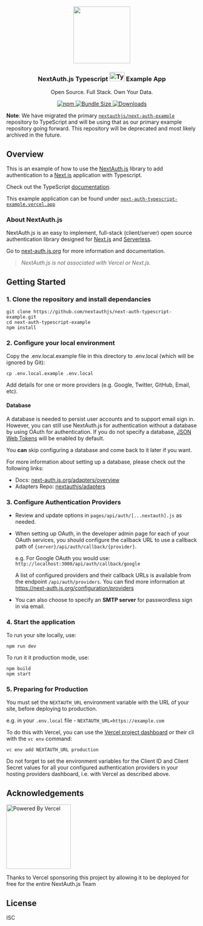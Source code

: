 <p align="center">
   <br/>
   <a href="https://next-auth.js.org" target="_blank"><img width="150px" src="https://next-auth.js.org/img/logo/logo-sm.png" /></a>
   <h3 align="center">NextAuth.js Typescript  <img src="https://upload.wikimedia.org/wikipedia/commons/4/4c/Typescript_logo_2020.svg" width="40" height="24" alt="TypeScript logo"/> Example App</h3>
   <p align="center">
   Open Source. Full Stack. Own Your Data.
   </p>
   <p align="center" style="align: center;">
      <a href="https://npm.im/next-auth">
        <img alt="npm" src="https://img.shields.io/npm/v/next-auth?color=green&label=next-auth">
      </a>
      <a href="https://bundlephobia.com/result?p=next-auth-typescript-example">
        <img src="https://img.shields.io/bundlephobia/minzip/next-auth?label=next-auth" alt="Bundle Size"/>
      </a>
      <a href="https://www.npmtrends.com/next-auth">
        <img src="https://img.shields.io/npm/dm/next-auth?label=next-auth%20downloads" alt="Downloads" />
      </a>
   </p>
</p>

**Note**: We have migrated the primary [`nextauthjs/next-auth-example`](https://github.com/nextauthjs/next-auth-example) repository to TypeScript and will be using that as our primary example repository going forward. This repository will be deprecated and most likely archived in the future.

## Overview

This is an example of how to use the [NextAuth.js](https://next-auth.js.org) library to add authentication to a [Next.js](https://nextjs.org) application with Typescript.

Check out the TypeScript [documentation](https://next-auth.js.org/getting-started/typescript).

This example application can be found under [`next-auth-typescript-example.vercel.app`](https://next-auth-typescript-example.vercel.app)

### About NextAuth.js

NextAuth.js is an easy to implement, full-stack (client/server) open source authentication library designed for [Next.js](https://nextjs.org) and [Serverless](https://vercel.com).

Go to [next-auth.js.org](https://next-auth.js.org) for more information and documentation.

> _NextAuth.js is not associated with Vercel or Next.js._

## Getting Started

### 1. Clone the repository and install dependancies

```
git clone https://github.com/nextauthjs/next-auth-typescript-example.git
cd next-auth-typescript-example
npm install
```

### 2. Configure your local environment

Copy the .env.local.example file in this directory to .env.local (which will be ignored by Git):

```
cp .env.local.example .env.local
```

Add details for one or more providers (e.g. Google, Twitter, GitHub, Email, etc).

#### Database

A database is needed to persist user accounts and to support email sign in. However, you can still use NextAuth.js for authentication without a database by using OAuth for authentication. If you do not specify a database, [JSON Web Tokens](https://jwt.io/introduction) will be enabled by default.

You **can** skip configuring a database and come back to it later if you want.

For more information about setting up a database, please check out the following links:

- Docs: [next-auth.js.org/adapters/overview](https://next-auth.js.org/adapters/overview)
- Adapters Repo: [nextauthjs/adapters](https://github.com/nextauthjs/adapters)

### 3. Configure Authentication Providers

- Review and update options in `pages/api/auth/[...nextauth].js` as needed.

- When setting up OAuth, in the developer admin page for each of your OAuth services, you should configure the callback URL to use a callback path of `{server}/api/auth/callback/{provider}`.

  e.g. For Google OAuth you would use: `http://localhost:3000/api/auth/callback/google`

  A list of configured providers and their callback URLs is available from the endpoint `/api/auth/providers`. You can find more information at https://next-auth.js.org/configuration/providers

- You can also choose to specify an **SMTP server** for passwordless sign in via email.

### 4. Start the application

To run your site locally, use:

```
npm run dev
```

To run it it production mode, use:

```
npm build
npm start
```

### 5. Preparing for Production

You must set the `NEXTAUTH_URL` environment variable with the URL of your site, before deploying to production.

e.g. in your `.env.local` file - `NEXTAUTH_URL=https://example.com`

To do this with Vercel, you can use the [Vercel project dashboard](https://vercel.com/dashboard) or their cli with the `vc env` command:

```
vc env add NEXTAUTH_URL production
```

Do not forget to set the environment variables for the Client ID and Client Secret values for all your configured authentication providers in your hosting providers dashboard, i.e. with Vercel as described above.

## Acknowledgements

<a href="https://vercel.com?utm_source=nextauthjs&utm_campaign=oss">
<img width="170px" src="https://raw.githubusercontent.com/nextauthjs/next-auth/canary/www/static/img/powered-by-vercel.svg" alt="Powered By Vercel" />
</a>
<p align="left">Thanks to Vercel sponsoring this project by allowing it to be deployed for free for the entire NextAuth.js Team</p>

## License

ISC
